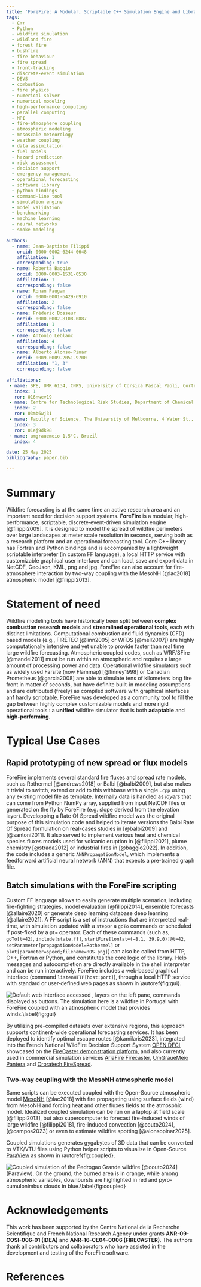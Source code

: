 ```yaml
---
title: 'ForeFire: A Modular, Scriptable C++ Simulation Engine and Library for Wildland-Fire Spread' 
tags:
  - C++
  - Python
  - wildfire simulation
  - wildland fire
  - forest fire
  - bushfire
  - fire behaviour
  - fire spread
  - front‑tracking
  - discrete‑event simulation
  - DEVS
  - combustion
  - fire physics
  - numerical solver
  - numerical modeling
  - high‑performance computing
  - parallel computing
  - MPI
  - fire‑atmosphere coupling
  - atmospheric modeling
  - mesoscale meteorology
  - weather coupling
  - data assimilation
  - fuel models
  - hazard prediction
  - risk assessment
  - decision support
  - emergency management
  - operational forecasting
  - software library
  - python bindings
  - command‑line tool
  - simulation engine
  - model validation
  - benchmarking
  - machine learning
  - neural networks
  - smoke modeling

authors:
  - name: Jean-Baptiste Filippi
    orcid: 0000-0002-6244-0648
    affiliation: 1
    corresponding: true
  - name: Roberta Baggio
    orcid: 0000-0003-1531-0530
    affiliation: 1
    corresponding: false
  - name: Ronan Paugam
    orcid: 0000-0001-6429-6910
    affiliation: 2
    corresponding: false
  - name: Frédéric Bosseur
    orcid: 0000-0002-8108-0887
    affiliation: 1
    corresponding: false
  - name: Antonio Leblanc
    affiliation: 4
    corresponding: false
  - name: Alberto Alonso-Pinar
    orcid: 0009-0009-2051-9700
    affiliation: "1, 3"
    corresponding: false

affiliations:
 - name: SPE, UMR 6134, CNRS, University of Corsica Pascal Paoli, Corte, France
   index: 1
   ror: 016nwev19
 - name: Centre for Technological Risk Studies, Department of Chemical Engineering, Universitat Politécnica de Catalunya 
   index: 2
   ror: 03mb6wj31
 - name: Faculty of Science, The University of Melbourne, 4 Water St., Creswick, Australia 
   index: 3
   ror: 01ej9dk98
 - name: umgrauemeio 1.5°C, Brazil
   index: 4   

date: 25 May 2025 
bibliography: paper.bib

---
```


# Summary
Wildfire forecasting is at the same time an active research area and an important need for decision support systems. **ForeFire** is a modular, high-performance, scriptable, discrete‑event‑driven simulation engine [@filippi2009]. It is designed to model the spread of wildfire perimeters over large landscapes at meter scale resolution in seconds, serving both as a research platform and an operational forecasting tool. Core C++ library has Fortran and Python bindings and is accompanied by a lightweight scriptable interpreter (in custom FF language), a local HTTP service with customizable graphical user interface and can load, save and export data in NetCDF, GeoJson, KML, png and jpg. ForeFire can also account for fire-atmosphere interaction by two-way coupling with the MesoNH [@lac2018] atmospheric model [@filippi2013].

# Statement of need

Wildfire modeling tools have historically been split between **complex combustion research models** and **streamlined operational tools**, each with distinct limitations. 
Computational combustion and fluid dynamics (CFD) based models (e.g., FIRETEC [@linn2005] or WFDS [@mell2007]) are highly computationally intensive and yet unable to provide faster than real time large wildfire forecasting. 
Atmospheric coupled codes, such as WRF/SFire [@mandel2011] must be run within an atmospheric and requires a large amount of processing power and data.
Operational wildfire simulators such as widely used Farsite (now Flammap) [@finney1998] or Canadian Prometheus [@garcia2008] are able to simulate tens of kilometers long fire front in matter of seconds, but have definite built-in modeling assumptions and are distributed (freely) as compiled software with graphical interfaces anf hardly scriptable. 
ForeFire was developed as a community tool to fill the gap between highly complex customizable models and more rigid operational tools : a **unified** wildfire simulator that is both **adaptable** and **high-performing**. 

# Typical Use Cases

## Rapid prototyping of new spread or flux models
ForeFire implements several standard fire fluxes and spread rate models, such as Rothermel [@andrews2018] or Balbi [@balbi2009], but also makes it trivial to switch, extend or add to this withbase with a single `.cpp` using any existing model file as template.
Internally data is handled as *layers* that can come from Python NumPy array, supplied from input NetCDF files or generated on the fly by ForeFire (e.g. slope derived from the elevation layer). 
Developping a Rate Of Spread wildfire model was the original purpose of this simulation code and helped to iterate versions the Balbi Rate Of Spread formulation on real-cases studies in [@balbi2009] and [@santoni2011]. It also served to implement various heat and chemical species fluxes models used for volcanic eruption in [@filippi2021], plume chemistry [@strada2012] or industrial fires in [@baggio2022]. In addition, the code includes a generic `ANNPropagationModel`, which implements a feedforward artificial neural network (ANN) that expects a pre-trained graph file.

## Batch simulations with the ForeFire scripting
Custom FF language allows to easily generate multiple scenarios, including fire-fighting strategies, model evaluation [@filippi2014], ensemble forecasts [@allaire2020] or generate deep learning database deep learning [@allaire2021]. A FF script is a set of instructions that are interpreted real-time, with simulation updated with a `step`or a `goTo` commands or scheduled if post-fixed by a `@t=` operator. 
Each of these commands (such as, `goTo[t=42]`, `include[state.ff]`, `startFire[lonlat=(-8.1, 39.9,0)]@t=42`, `setParameter[propagationModel=Rothermel]` or `plot[parameter=speed;filename=ROS.png]`) can also be called  from HTTP, C++, Fortran or Python, and constitutes the core logic of the library. Help messages and autocompletion are directly available in the shell interpreter and can be run interactively. ForeFire includes a web‑based graphical interface (command `listenHTTP[host:port]`), through a local HTTP service with standard or user‑defined web pages as shown in \autoref{fig:gui}.

![Default web interface accessed , layers on the left pane, commands displayed as buttons. The simulation here is a wildfire in Portugal with ForeFire coupled with an atmospheric model that provides winds.\label{fig:gui}](gui.jpg)

By utilizing pre-compiled datasets over extensive regions, this approach supports continent-wide operational forecasting services. It has been deployed to identify optimal escape routes [@kamilaris2023], integrated into the French National WildFire Decision Support System [OPEN DFCI](https://opendfci.fr/), showcased on the [FireCaster demonstration platform](https://forefire.univ-corse.fr/), and also currently used in commercial simulation services [AriaFire Firecaster](https://firecaster.ariafire.com), [UmGraueMeio Pantera](https://www.umgrauemeio.com/) and [Ororatech FireSpread](https://ororatech.com/all-products/fire-spread).


### Two-way coupling with the MesoNH atmospheric model
Same scripts can be executed coupled with the Open-Source atmospheric model [MesoNH](https://mesonh.cnrs.fr/) [@lac2018] with fire propagating using surface fields (wind) from MesoNH and forcing heat and other fluxes fields to the atmosphic model. Idealized coupled simulation can be run on a laptop at field scale [@filippi2013], but also supercomputer to forecast fire-induced winds of large wildfire [@filippi2018], fire-induced convection [@couto2024],[@campos2023] or even to estimate wildfire spotting [@alonsopinar2025].

Coupled simulations generates gygabytes of 3D data that can be converted to VTK/VTU files using Python helper scripts to visualize in Open-Source [ParaView](https://www.paraview.org/) as shown in \autoref{fig:coupled}. 

![Coupled simulation of the Pedrogao Grande wildfire [@couto2024] (Paraview). On the ground, the burned area is in orange, while among atmospheric variables, downbursts are highlighted in red and pyro-cumulonimbus clouds in blue.\label{fig:coupled}](coupled.jpg)

# Acknowledgements
This work has been supported by the Centre National de la Recherche Scientifique and French National Research Agency under grants **ANR-09-COSI-006-01 (IDEA)** and **ANR-16-CE04-0006 (FIRECASTER)**. The authors thank all contributors and collaborators who have assisted in the development and testing of the ForeFire software.

# References
